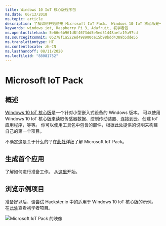 ```yaml
---
title: Windows 10 IoT 核心版程序包
ms.date: 06/13/2018
ms.topic: article
description: 了解如何开始使用 Microsoft IoT Pack。 Windows 10 IoT 核心版是一个针对小型嵌入式设备的 Windows 版本。
keywords: windows iot, Raspberry Pi 3, Adafruit, 初学者包
ms.openlocfilehash: 5e66e6b961d8f4673dd5e5ed51448aefa19a97cd
ms.sourcegitcommit: 05278f1a522ed498900ce15b98bdd4389b5dde55
ms.translationtype: HT
ms.contentlocale: zh-CN
ms.lasthandoff: 08/11/2020
ms.locfileid: "88081752"
---
```

# <a name="microsoft-iot-pack"></a>Microsoft IoT Pack

## <a name="overview"></a>概述
[Windows 10 IoT 核心版](../windows-iot-core.md)是一个针对小型嵌入式设备的 Windows 版本。 可以使用 Windows 10 IoT 核心版来读取传感器数据、控制传动装置、连接到云、创建 IoT 应用程序，等等。 你可以使用工具包中包含的部件，根据此处提供的说明来构建自己的第一个项目。

不确定这是关于什么的？在[此处](https://www.adafruit.com/windows10iotpi2)详细了解 Microsoft IoT Pack。

## <a name="build-your-first-app"></a>生成首个应用

了解如何进行准备工作。 从[这里](https://docs.microsoft.com/windows/iot-core/tutorials/quickstarter/devicesetup#using-the-iot-dashboard-raspberry-pi-minnowboard-nxp)开始。

## <a name="explore-sample-projects"></a>浏览示例项目

准备好以后，请尝试 Hackster.io 中的适用于 Windows 10 IoT 核心版的示例。 在[此处](https://github.com/ms-iot/adafruitsample/blob/master/README.md)查看初学者项目。

![Microsoft IoT Pack 的映像](../media/adafruitkit/pack.jpg)
